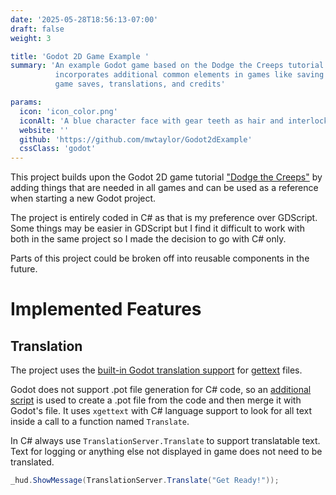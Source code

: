 ```yaml
---
date: '2025-05-28T18:56:13-07:00'
draft: false
weight: 3

title: 'Godot 2D Game Example '
summary: 'An example Godot game based on the Dodge the Creeps tutorial that also 
          incorporates additional common elements in games like saving settings,
          game saves, translations, and credits'

params:
  icon: 'icon_color.png'
  iconAlt: 'A blue character face with gear teeth as hair and interlocking gears as the jaw'
  website: ''
  github: 'https://github.com/mwtaylor/Godot2dExample'
  cssClass: 'godot'
---
```


This project builds upon the Godot 2D game tutorial ["Dodge the Creeps"][1] by adding things
that are needed in all games and can be used as a reference when starting a new Godot
project. 

The project is entirely coded in C# as that is my preference over GDScript. Some things may be
easier in GDScript but I find it difficult to work with both in the same project so I made the
decision to go with C# only.

Parts of this project could be broken off into reusable components in the future.

# Implemented Features

## Translation

The project uses the [built-in Godot translation support][2] for [gettext][3] files.

Godot does not support .pot file generation for C# code, so an [additional script][4] is used
to create a .pot file from the code and then merge it with Godot's file. It uses `xgettext` with
C# language support to look for all text inside a call to a function named `Translate`.

In C# always use `TranslationServer.Translate` to support translatable text. Text for logging or anything else not displayed
in game does not need to be translated.

```csharp
_hud.ShowMessage(TranslationServer.Translate("Get Ready!"));
```

[1]: https://docs.godotengine.org/en/stable/getting_started/first_2d_game/index.html#
[2]: https://docs.godotengine.org/en/latest/tutorials/i18n/localization_using_gettext.html
[3]: https://en.wikipedia.org/wiki/Gettext
[4]: https://github.com/mwtaylor/Godot2dExample/blob/b1fcb7804cbd80eefe83327cc2456109fe5e3311/generate_pot.sh
